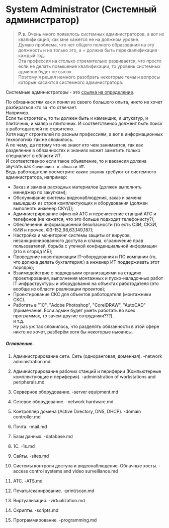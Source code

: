 # System Administrator (Системный администратор)

> **P.s.** Очень много появилось системных администраторов, а вот их квалификация, как мне кажется не на должном уровне.<br>
Думаю проблема, что нет общего полного образования на эту должность и не только это, а + должна быть переквалификация каждый год.<br>
Эта профессия на столько стремительно развивается, что просто если не делать повышение квалификации, то уровень системных админов будет не высок.<br>
Поэтому я решил немного разобрать некоторые темы и вопросы которые касаются системного администратора.<br>

Системные администраторы - это [ссылка на определение](https://ru.wikipedia.org/wiki/Системный_администратор).

По обязанностям как я понял из своего большого опыта, никто не хочет разбираться кто за что отвечает.<br>
Например.<br>
Если ты строитель, то ты должен быть и каменщик, и штукатур, и плиточник, и маляр и плиточник. И соответственоо должент быть поиск у работодателей по строителю.<br> 
Хотя ищут строителей по разным профессиям, а вот в информационных технологиях так не сложилось.<br>
А по чему, да потому что не знают кто чем занимается, так как разделение в обязанностях и знаниях может заметить только специалист в области ИТ.<br>
И соответственоо если такое объявление, то и вакансия должна звучать как ``Специалист в области ИТ``.<br>
Ведь работодатели посмотрите какие знания требуют от системного администратора, например:
- Заказ и замена расходных материалов (должен выполнять менеджер по закупкам);
- Обслуживание системы видеонаблюдения, заказ и замена вышедших из строя комплектующих и оборудования (должен выполнять инженер СКУД);
- Администрирование офисной АТС и перечисление станций АТС и телефонов (не кажется, что это больше подходит телефонисту?);
- Обеспечение информационной безопасности (то есть СЗИ, СКЗИ, КИИ и прочее, ФЗ-152,98,63,149,187);
- Настройка и мониторинг системы защиты от вирусов, несанкционированного доступа и спама, ограничение прав пользователей, борьба с утечкой конфиденциальной информации (это в огород ИБ);
- Проведение инвентаризации IT-оборудования и ПО компании (то, что должна делать бухгалтерия:) а инженер ИТ поддерживать этот порядок);
- Взаимодействие с подрядными организациями на стадиях проектирования, выполнения монтажных и пуско-наладочных работ IT инфраструктуры и оборудования на объектах работодателя (это вообще из области реализации проектов);
- Проектирование СКС для объектов работодателя (монтажники СКС).
- Работать в "1С", "Adobe Photoshop", "CorelDRAW", "AutoCAD" (примечание. Если админ будет уметь работать во всех программах, то зачем другие сотрудники???).<br>
и т.д.<br>
Ну раз уж так сложилось, что разделять обязанности в этой сфере никто не хочет, разберём хотя бы некоторые ньюансы. 

##### Оглавление.
1. Администрирование сети. Сеть (одноранговая, доменная). -network administration.md

2. Администрирование рабочих станций и периферии (Компьютерные комплектующие и периферия). -administration of workstations and peripherals.md

3. Серверное оборудование. -server equipment.md

4. Сетевое оборудование. -network hardware.md

5. Контроллер домена (Active Directory, DNS, DHCP). -domain controller.md

6. Почта. -mail.md

7. Базы данных. -database.md

8. 1C. -1s.md

9. Сайты. -sites.md

10. Системы контроля доступа и видеонаблюдение. Облачные хосты. -access control systems and video surveillance.md

11. АТС. -ATS.md

12. Печать/сканирование. -print/scan.md

13. Виртуализация. -virtualization.md

14. Скрипты. -scripts.md

15. Программирование. -programming.md




